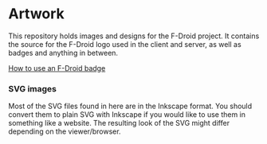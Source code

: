 <!--
SPDX-FileCopyrightText: 2016 Daniel Martí <mvdan@mvdan.cc>
SPDX-License-Identifier: GPL-3.0-or-later
-->

# Artwork

This repository holds images and designs for the F-Droid project.
It contains the source for the F-Droid logo used in the client and server,
as well as badges and anything in between.

[How to use an F-Droid badge](badge/README.md)


### SVG images

Most of the SVG files found in here are in the Inkscape format.
You should convert them to plain SVG with Inkscape if you would like to use
them in something like a website.
The resulting look of the SVG might differ depending on the viewer/browser.
